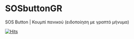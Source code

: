 # SOSbuttonGR
SOS Button | Κουμπί πανικού (ειδοποίηση με γραπτό μήνυμα)

[![Hits](https://hits.sh/github.com/DeadManWalkingTO/SOSbuttonGR.svg?style=plastic&label=HitCount)](https://hits.sh/github.com/DeadManWalkingTO/SOSbuttonGR/)

